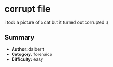 # corrupt file
i took a picture of a cat but it turned out corrupted :(

## Summary
- **Author:** dalberrt
- **Category:** forensics
- **Difficulty:** easy